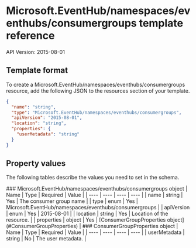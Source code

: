 # Microsoft.EventHub/namespaces/eventhubs/consumergroups template reference
API Version: 2015-08-01
## Template format

To create a Microsoft.EventHub/namespaces/eventhubs/consumergroups resource, add the following JSON to the resources section of your template.

```json
{
  "name": "string",
  "type": "Microsoft.EventHub/namespaces/eventhubs/consumergroups",
  "apiVersion": "2015-08-01",
  "location": "string",
  "properties": {
    "userMetadata": "string"
  }
}
```
## Property values

The following tables describe the values you need to set in the schema.

<a id="Microsoft.EventHub/namespaces/eventhubs/consumergroups" />
### Microsoft.EventHub/namespaces/eventhubs/consumergroups object
|  Name | Type | Required | Value |
|  ---- | ---- | ---- | ---- |
|  name | string | Yes | The consumer group name |
|  type | enum | Yes | Microsoft.EventHub/namespaces/eventhubs/consumergroups |
|  apiVersion | enum | Yes | 2015-08-01 |
|  location | string | Yes | Location of the resource. |
|  properties | object | Yes | [ConsumerGroupProperties object](#ConsumerGroupProperties) |


<a id="ConsumerGroupProperties" />
### ConsumerGroupProperties object
|  Name | Type | Required | Value |
|  ---- | ---- | ---- | ---- |
|  userMetadata | string | No | The user metadata. |

